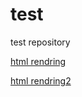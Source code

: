 # test
test repository

[html rendring](http://htmlpreview.github.com/?https://github.com/sargdavid/snippets.cvi/blob/master/rnotebook/ggplot_boxplot_points_lines.nb.html)

[html rendring2](http://htmlpreview.github.com/?https://github.com/Ketan-vora/test/blob/master/Sample.html)

